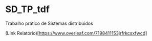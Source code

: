 # SD_TP_tdf
Trabalho prático de Sistemas distribuidos


(Link Relatório)[https://www.overleaf.com/7198411153jrfrkcsxfwcd]

